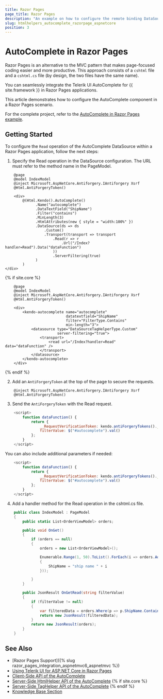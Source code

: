 ```yaml
---
title: Razor Pages
page_title: Razor Pages
description: "An example on how to configure the remote binding DataSource to populate the Telerik UI AutoComplete component for {{ site.framework }} in a Razor Page using CRUD Operations."
slug: htmlhelpers_autocomplete_razorpage_aspnetcore
position: 3
---
```


# AutoComplete in Razor Pages

Razor Pages is an alternative to the MVC pattern that makes page-focused coding easier and more productive. This approach consists of a `cshtml` file and a `cshtml.cs` file (by design, the two files have the same name). 

You can seamlessly integrate the Telerik UI AutoComplete for {{ site.framework }} in Razor Pages applications.

This article demonstrates how to configure the AutoComplete component in a Razor Pages scenario.

For the complete project, refer to the [AutoComplete in Razor Pages example](https://github.com/telerik/ui-for-aspnet-core-examples/tree/master/Telerik.Examples.RazorPages/Telerik.Examples.RazorPages/Pages/AutoComplete).

## Getting Started

To configure the `Read` operation of the AutoComplete DataSource within a Razor Pages application, follow the next steps:

1. Specify the Read operation in the DataSource configuration. The URL must refer to the method name in the PageModel.

```tab-HtmlHelper_Index.cshtml        
    @page
    @model IndexModel
    @inject Microsoft.AspNetCore.Antiforgery.IAntiforgery Xsrf
    @Html.AntiForgeryToken()
    
    <div>
        @(Html.Kendo().AutoComplete()
              .Name("autocomplete")
              .DataTextField("ShipName")
              .Filter("contains")
              .MinLength(3)
              .HtmlAttributes(new { style = "width:100%" })
              .DataSource(ds => ds
                  .Custom()
                  .Transport(transport => transport
                      .Read(r => r
                          .Url("/Index?handler=Read").Data("dataFunction")
                      ))
                      .ServerFiltering(true)
              )
        )
</div>

```
{% if site.core %}
```tab-TagHelper_Index.cshtml
    @page
    @model IndexModel
    @inject Microsoft.AspNetCore.Antiforgery.IAntiforgery Xsrf
    @Html.AntiForgeryToken()
    
    <div>
        <kendo-autocomplete name="autocomplete"
                            datatextfield="ShipName"
                            filter="FilterType.Contains"
                            min-length="3">
            <datasource type="DataSourceTagHelperType.Custom"
                        server-filtering="true">
                <transport>
                    <read url="/Index?handler=Read" data="dataFunction" />
                </transport>
            </datasource>
        </kendo-autocomplete>
    </div>

```
{% endif %}

2. Add an `AntiForgeryToken` at the top of the page to secure the requests.

```cshtml
    @inject Microsoft.AspNetCore.Antiforgery.IAntiforgery Xsrf
    @Html.AntiForgeryToken()
```

3. Send the `AntiForgeryToken` with the Read request.

```javascript
    <script>
        function dataFunction() {
            return {
                __RequestVerificationToken: kendo.antiForgeryTokens().__RequestVerificationToken,
                filterValue: $("#autocomplete").val()
            };
        }
    </script>
```

You can also include additional parameters if needed:
```javascript
    <script>
        function dataFunction() {
            return {
                __RequestVerificationToken: kendo.antiForgeryTokens().__RequestVerificationToken,
                filterValue: $("#autocomplete").val()
            };
        }
    </script>

```

4. Add a handler method for the Read operation in the cshtml.cs file.

```tab-Index.cshtml.cs
    public class IndexModel : PageModel
    {
        public static List<OrderViewModel> orders;

        public void OnGet()
        {
            if (orders == null)
            {
                orders = new List<OrderViewModel>();

                Enumerable.Range(1, 50).ToList().ForEach(i => orders.Add(new OrderViewModel
                {
                    ShipName = "ship name " + i
                }));

            }
        }

        public JsonResult OnGetRead(string filterValue)
        {
            if (filterValue != null)
            {
                var filteredData = orders.Where(p => p.ShipName.Contains(filterValue));
                return new JsonResult(filteredData);
            }
            return new JsonResult(orders);
        }
    }
```

## See Also

* [Razor Pages Support]({% slug razor_pages_integration_aspnetmvc6_aspnetmvc %})
* [Using Telerik UI for ASP.NET Core in Razor Pages](https://docs.telerik.com/aspnet-core/getting-started/razor-pages#using-telerik-ui-for-aspnet-core-in-razor-pages)
* [Client-Side API of the AutoComplete](https://docs.telerik.com/kendo-ui/api/javascript/ui/autocomplete)
* [Server-Side HtmlHelper API of the AutoComplete](/api/autocomplete)
{% if site.core %}
* [Server-Side TagHelper API of the AutoComplete](/api/taghelpers/autocomplete)
{% endif %}
* [Knowledge Base Section](/knowledge-base)


